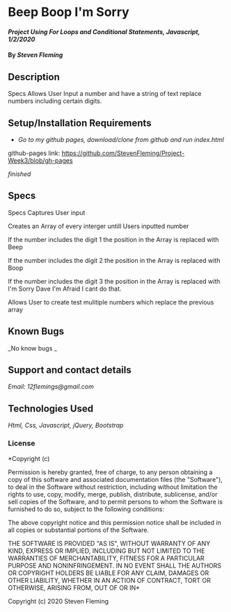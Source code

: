 
# Beep Boop I'm Sorry

#### _Project Using For Loops and Conditional Statements, Javascript, 1/2/2020_

#### By _**Steven Fleming**_

## Description
Specs 
Allows User Input a number and have a string of text replace numbers including certain digits.

## Setup/Installation Requirements

* _Go to my github pages, download/clone from github and run index.html_

github-pages link: https://github.com/StevenFleming/Project-Week3/blob/gh-pages

_finished_

## Specs

Specs 
Captures User input 

Creates an Array of every interger untill Users inputted number 

If the number includes the digit 1 the position in the Array is replaced with Beep


If the number includes the digit 2 the position in the Array is replaced with Boop


If the number includes the digit 3 the position in the Array is replaced with I'm Sorry Dave I'm Afraid I cant do that. 

Allows User to create test mulitiple numbers which replace the previous array
## Known Bugs

_No know bugs _

## Support and contact details

_Email: 12flemings@gmail.com_

## Technologies Used

_Html, Css, Javascript, jQuery, Bootstrap_

### License

*Copyright (c)

Permission is hereby granted, free of charge, to any person obtaining a copy of this software and associated documentation files (the "Software"), to deal in the Software without restriction, including without limitation the rights to use, copy, modify, merge, publish, distribute, sublicense, and/or sell copies of the Software, and to permit persons to whom the Software is furnished to do so, subject to the following conditions:

The above copyright notice and this permission notice shall be included in all copies or substantial portions of the Software.

THE SOFTWARE IS PROVIDED "AS IS", WITHOUT WARRANTY OF ANY KIND, EXPRESS OR IMPLIED, INCLUDING BUT NOT LIMITED TO THE WARRANTIES OF MERCHANTABILITY, FITNESS FOR A PARTICULAR PURPOSE AND NONINFRINGEMENT. IN NO EVENT SHALL THE AUTHORS OR COPYRIGHT HOLDERS BE LIABLE FOR ANY CLAIM, DAMAGES OR OTHER LIABILITY, WHETHER IN AN ACTION OF CONTRACT, TORT OR OTHERWISE, ARISING FROM, OUT OF OR IN*

Copyright (c) 2020 Steven Fleming
